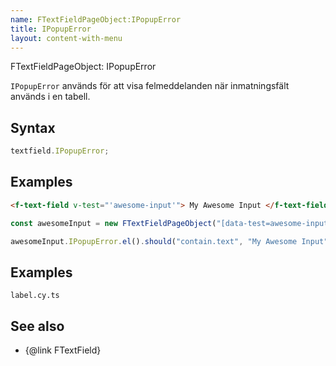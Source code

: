 ```yaml
---
name: FTextFieldPageObject:IPopupError
title: IPopupError
layout: content-with-menu
---
```


FTextFieldPageObject: IPopupError

`IPopupError` används för att visa felmeddelanden när inmatningsfält används i en tabell.

## Syntax

```ts
textfield.IPopupError;
```

## Examples

```html static
<f-text-field v-test="'awesome-input'"> My Awesome Input </f-text-field>
```

```ts
const awesomeInput = new FTextFieldPageObject("[data-test=awesome-input]");

awesomeInput.IPopupError.el().should("contain.text", "My Awesome Input");
```

## Examples

```import
label.cy.ts
```

## See also

-   {@link FTextField}
